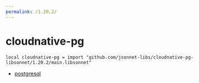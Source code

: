 ```yaml
---
permalink: /1.20.2/
---
```


# cloudnative-pg

```jsonnet
local cloudnative-pg = import "github.com/jsonnet-libs/cloudnative-pg-libsonnet/1.20.2/main.libsonnet"
```



* [postgresql](postgresql/index.md)